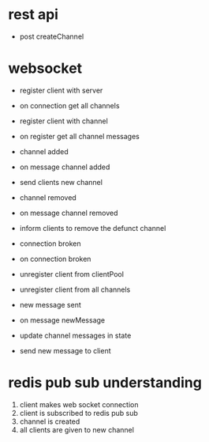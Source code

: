 # rest api

- post createChannel

# websocket

- register client with server
- on connection get all channels

- register client with channel
- on register get all channel messages

- channel added
- on message channel added
- send clients new channel

- channel removed
- on message channel removed
- inform clients to remove the defunct channel

- connection broken
- on connection broken
- unregister client from clientPool
- unregister client from all channels

- new message sent
- on message newMessage
- update channel messages in state
- send new message to client

# redis pub sub understanding

1. client makes web socket connection
2. client is subscribed to redis pub sub
3. channel is created
4. all clients are given to new channel
